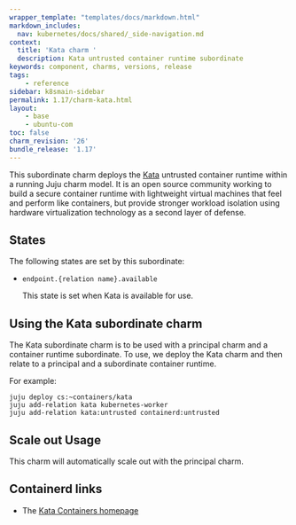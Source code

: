 ```yaml
---
wrapper_template: "templates/docs/markdown.html"
markdown_includes:
  nav: kubernetes/docs/shared/_side-navigation.md
context:
  title: 'Kata charm '
  description: Kata untrusted container runtime subordinate
keywords: component, charms, versions, release
tags:
    - reference
sidebar: k8smain-sidebar
permalink: 1.17/charm-kata.html
layout:
    - base
    - ubuntu-com
toc: false
charm_revision: '26'
bundle_release: '1.17'
---
```


This subordinate charm deploys the [Kata](https://katacontainers.io/)
untrusted container runtime within a running Juju charm model.  It is
an open source community working to build a secure container runtime with
lightweight virtual machines that feel and perform like containers, but
provide stronger workload isolation using hardware virtualization technology
as a second layer of defense.

## States

The following states are set by this subordinate:

* `endpoint.{relation name}.available`

  This state is set when Kata is available for use.


## Using the Kata subordinate charm

The Kata subordinate charm is to be used with a principal charm and a
container runtime subordinate.  To use, we deploy the Kata charm and
then relate to a principal and a subordinate container runtime.

For example:

```
juju deploy cs:~containers/kata
juju add-relation kata kubernetes-worker
juju add-relation kata:untrusted containerd:untrusted
```

## Scale out Usage

This charm will automatically scale out with the
principal charm.


## Containerd links

  - The [Kata Containers homepage](https://katacontainers.io/)
